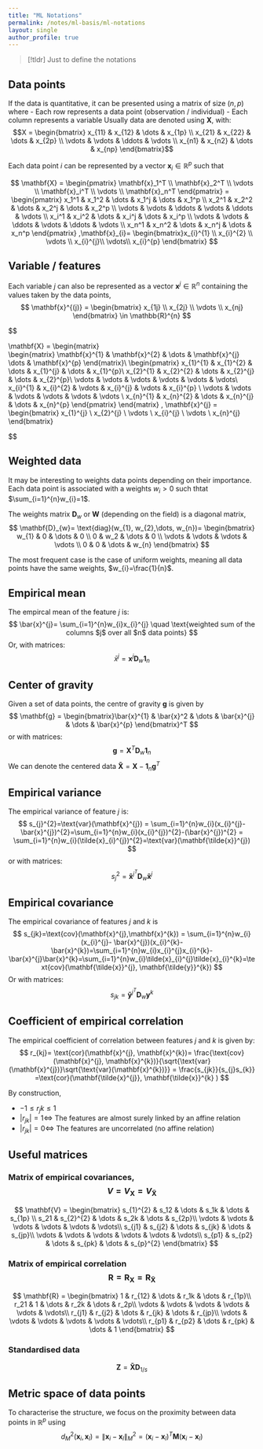 ```yaml
---
title: "ML Notations"
permalink: /notes/ml-basis/ml-notations
layout: single
author_profile: true
---
```



> [!tldr] 
> Just to define the notations


## Data points
If the data is quantitative, it can be presented using a matrix of size $(n, p)$ where
	- Each row represents a data point (observation / individual)
	- Each column represents a variable
Usually data are denoted using $\mathbf{X}$, with:
$$X = \begin{bmatrix} 
    x_{11} & x_{12} & \dots & x_{1p} \\
    x_{21} & x_{22} & \dots & x_{2p} \\
    \vdots & \vdots & \ddots & \vdots \\
    x_{n1} & x_{n2} & \dots & x_{np} 
\end{bmatrix}$$

Each data point $i$ can be represented by a vector $\mathbf{x}_{i}\in \mathbb{R}^{p}$ such that

$$
\mathbf{X} = \begin{pmatrix} 
\mathbf{x}_1^T \\
\mathbf{x}_2^T \\
\vdots \\
\mathbf{x}_i^T \\
\vdots \\
\mathbf{x}_n^T 
\end{pmatrix} = 
\begin{pmatrix}
    x_1^1 & x_1^2 & \dots & x_1^j & \dots & x_1^p \\
    x_2^1 & x_2^2 & \dots & x_2^j & \dots & x_2^p \\
    \vdots & \vdots & \ddots & \vdots & \ddots & \vdots \\
    x_i^1 & x_i^2 & \dots & x_i^j & \dots & x_i^p \\
    \vdots & \vdots & \ddots & \vdots & \ddots & \vdots \\
    x_n^1 & x_n^2 & \dots & x_n^j & \dots & x_n^p 
\end{pmatrix}
,\mathbf{x}_{i}= \begin{bmatrix}x_{i}^{1} \\ x_{i}^{2} \\ \vdots \\ x_{i}^{j}\\ \vdots\\ x_{i}^{p} \end{bmatrix}
$$

## Variable / features

Each variable $j$ can also be represented as a vector $\mathbf{x}^{j} \in \mathbb{R}^{n}$ containing the values taken by the data points,
$$
\mathbf{x}^{(j)} = \begin{bmatrix} x_{1j} \\ x_{2j} \\ \vdots \\ x_{nj} \end{bmatrix} \in \mathbb{R}^{n}
$$

$$




\mathbf{X} = 
\begin{matrix}  
  \begin{matrix} \mathbf{x}^{1} & \mathbf{x}^{2}  & \dots &  \mathbf{x}^{j} \dots  & \mathbf{x}^{p} \end{matrix}\\
  \begin{pmatrix}
  x_{1}^{1} & x_{1}^{2} & \dots & x_{1}^{j} & \dots  & x_{1}^{p}\\
  x_{2}^{1} & x_{2}^{2} & \dots & x_{2}^{j} & \dots & x_{2}^{p}\\
  \vdots & \vdots & \vdots & \vdots & \vdots & \vdots\\
  x_{i}^{1} & x_{i}^{2} & \vdots  & x_{i}^{j} & \vdots & x_{i}^{p} \\ 
  \vdots & \vdots & \vdots & \vdots & \vdots & \vdots \\ 
  x_{n}^{1} & x_{n}^{2}  & \dots  & x_{n}^{j}  &  \dots & x_{n}^{p}
  \end{pmatrix}
 \end{matrix}
, \mathbf{x}^{j} = \begin{bmatrix} 
  x_{1}^{j} \\ x_{2}^{j} \\ \vdots  \\ x_{i}^{j} \\ \vdots  \\ x_{n}^{j}
\end{bmatrix}





$$

## Weighted data

It may be interesting to weights data points depending on their importance. Each data point is associated with a weights $w_{i} >0$ such thtat $\sum_{i=1}^{n}w_{i}=1$. 

The weights matrix $\mathbf{D}_{w}$ or $\mathbf{W}$ (depending on the field) is a diagonal matrix,
$$
\mathbf{D}_{w}= \text{diag}(w_{1}, w_{2},\dots, w_{n})= \begin{bmatrix}
w_{1} & 0 & \dots & 0 \\ 
0 & w_2 & \dots & 0 \\ 
\vdots & \vdots & \vdots & \vdots \\ 
0 & 0 & \dots & w_{n}
\end{bmatrix}
$$

The most frequent case is the case of uniform weights, meaning all data points have the same weights, $w_{i}=\frac{1}{n}$.

## Empirical mean

The empircal mean of the feature $j$ is:$$
\bar{x}^{j}= \sum_{i=1}^{n}w_{i}x_{i}^{j} \quad \text{weighted sum of the columns $j$ over all $n$ data points}
$$
Or, with matrices:
$$
\bar{x}^{j}= \mathbf{x}^{j}\mathbf{D}_{w}\mathbf{1}_{n}
$$

## Center of gravity

Given a set of data points, the centre of gravity $\mathbf{g}$ is given by$$
\mathbf{g} = \begin{bmatrix}\bar{x}^{1} & \bar{x}^2 & \dots & \bar{x}^{j} & \dots & \bar{x}^{p} \end{bmatrix}^T
$$
or with matrices:$$
\mathbf{g} = \mathbf{X}^{T}\mathbf{D}_{w}\mathbf{1}_{n}
$$
We can denote the centered data $\mathbf{\tilde{X}} = \mathbf{X} - \mathbf{1}_{n}\mathbf{g}^{T}$ 
## Empirical variance

The empirical variance of feature $j$ is:$$
s_{j}^{2}=\text{var}(\mathbf{x}^{j}) = \sum_{i=1}^{n}w_{i}(x_{i}^{j}-\bar{x}^{j})^{2}=\sum_{i=1}^{n}w_{i}(x_{i}^{j})^{2}-(\bar{x}^{j})^{2} = \sum_{i=1}^{n}w_{i}(\tilde{x}_{i}^{j})^{2}=\text{var}(\mathbf{\tilde{x}}^{j})
$$
or with matrices:
$$
s_{j}^{2}= \mathbf{\tilde{x}}^{j^T}\mathbf{D}_{w}\mathbf{\tilde{x}}^{j}
$$

## Empirical covariance

The empirical covariance of features $j$ and $k$ is $$
s_{jk}=\text{cov}(\mathbf{x}^{j},\mathbf{x}^{k}) = \sum_{i=1}^{n}w_{i}(x_{i}^{j}- \bar{x}^{j})(x_{i}^{k}-\bar{x}^{k})=\sum_{i=1}^{n}w_{i}x_{i}^{j}x_{i}^{k}-\bar{x}^{j}\bar{x}^{k}=\sum_{i=1}^{n}w_{i}\tilde{x}_{i}^{j}\tilde{x}_{i}^{k}=\text{cov}(\mathbf{\tilde{x}}^{j}, \mathbf{\tilde{y}}^{k})
$$
Or with matrices:$$
s_{jk}= \mathbf{\tilde{y}}^{j^{T}}\mathbf{D}_{w}\mathbf{y}^{k}
$$

## Coefficient of empirical correlation

The empirical coefficient of correlation between features $j$ and $k$ is given by:$$
r_{kj}= \text{cor}(\mathbf{x}^{j}, \mathbf{x}^{k})= \frac{\text{cov}(\mathbf{x}^{j}, \mathbf{x}^{k})}{\sqrt{\text{var}(\mathbf{x}^{j})}\sqrt{\text{var}(\mathbf{x}^{k})}} = \frac{s_{jk}}{s_{j}s_{k}} =\text{cor}(\mathbf{\tilde{x}^{j}}, \mathbf{\tilde{x}}^{k} )
$$

By construction, 
* $-1 \leq r_jk \leq 1$
* $\lvert r_{jk}\lvert=1 \iff$ The features are almost surely linked by an affine relation
* $\lvert r_{jk}\lvert =0 \iff$ The features are uncorrelated (no affine relation) 

## Useful matrices

### Matrix of empirical covariances, $$V= V_{\mathbf{X}} = V_{\mathbf{\tilde{X}}}$$

$$
\mathbf{V} = \begin{bmatrix}
s_{1}^{2} & s_12 & \dots & s_1k & \dots & s_{1p} \\
s_21 & s_{2}^{2} & \dots & s_2k & \dots & s_{2p}\\
\vdots & \vdots & \vdots & \vdots & \vdots & \vdots\\
s_{j1} & s_{j2} & \dots & s_{jk} & \dots & s_{jp}\\
\vdots & \vdots & \vdots & \vdots & \vdots & \vdots\\
s_{p1} & s_{p2} & \dots & s_{pk} & \dots & s_{p}^{2}
\end{bmatrix}
$$

### Matrix of empirical correlation $$\mathbf{R} = \mathbf{R}_{\mathbf{X}} = \mathbf{R}_{\mathbf{\tilde{X}}}$$

$$
\mathbf{R} = \begin{bmatrix}
1 & r_{12} & \dots & r_1k & \dots & r_{1p}\\
r_21 & 1 & \dots & r_2k & \dots & r_2p\\
\vdots & \vdots & \vdots & \vdots & \vdots & \vdots\\
r_{j1} & r_{j2} & \dots & r_{jk} & \dots & r_{jp}\\
\vdots & \vdots & \vdots & \vdots & \vdots & \vdots\\
r_{p1} & r_{p2} & \dots & r_{pk} & \dots  & 1
\end{bmatrix}
$$

### Standardised data

$$\mathbf{Z} = \mathbf{\tilde{X}}\mathbf{D}_{1/s}$$

## Metric space of data points

To characterise the structure, we focus on the proximity between data points in $\mathbb{R}^{p}$ using $$
d_{M}^{2}(\mathbf{x}_{i}, \mathbf{x}_{l}) = \lVert \mathbf{x}_{i}- \mathbf{x}_{l}\lVert_{M}^{2}=(\mathbf{x}_{i}- \mathbf{x}_{l})^{T}\mathbf{M} (\mathbf{x}_{i}- \mathbf{x}_{l})
$$